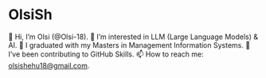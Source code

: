 # OlsiSh

👋 Hi, I’m Olsi (@Olsi-18).
👀 I’m interested in LLM (Large Language Models) & AI.
🌱 I graduated with my Masters in Management Information Systems.
💞 I’ve been contributing to GitHub Skills.
📫 How to reach me: olsishehu18@gmail.com.
